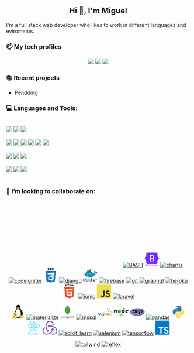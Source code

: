 <h2 align="center">Hi 👋, I'm Miguel</h2>
<p>I'm a full stack web developer who likes to work in different languages and eviroments.</p>

<h3 align="left">📫 My tech profiles</h3>
<p align="center">
  <a href="https://www.linkedin.com/in/miguelalfva/"><img src="https://img.shields.io/badge/linkedin-%230077B5.svg?&style=for-the-badge&logo=linkedin&logoColor=white" /></a>
  <a href="https://tryhackme.com/p/m0rb0"><img src="https://img.shields.io/badge/-TRYHACKME-critical?style=for-the-badge&logo=tryhackme" /></a>
  <a href="https://www.hackerrank.com/miguel_alfva"><img src="https://img.shields.io/badge/-HACKERRANK-333333?style=for-the-badge&logo=HackerRank" /></a>
</p>

<h3 align="left">📚 Recent projects</h3>
<p align="left">
  <ul>
    <li>
      Pendding
    </li>
  </ul>
</p>

<h3 align="left">💻 Languages and Tools:</h3>
<br>
<div alig="left">
  <img src="https://img.shields.io/badge/-PHP-292e33?logo=php&style=flat-square" />
  <img src="https://img.shields.io/badge/-Python-292e33?logo=python&style=flat-square" />
  <img src="https://img.shields.io/badge/-JavaScript-292e33?logo=javaScript&style=flat-square" />
</div>
<br/>
<div alig="left">
  <img src="https://img.shields.io/badge/-Larave-292e33?logo=Laravel&style=flat-square" />
  <img src="https://img.shields.io/badge/-Codeigniter-292e33?logo=CodeIgniter&style=flat-square" />
  <img src="https://img.shields.io/badge/-Jquery-292e33?logo=jQuery&style=flat-square" />
  <img src="https://img.shields.io/badge/-React-292e33?logo=React&style=flat-square" />
  <img src="https://img.shields.io/badge/-Ionic-292e33?logo=Ionic&style=flat-square" />
  <img src="https://img.shields.io/badge/-Django-292e33?logo=Django&style=flat-square" />
</div>
<br/>
<div alig="left">
  <img src="https://img.shields.io/badge/-MYSQL-292e33?logo=MySQL&style=flat-square" />
  <img src="https://img.shields.io/badge/-MSSQL-292e33?logo=MicrosoftSQLServer&style=flat-square" />
  <img src="https://img.shields.io/badge/-MongoDB-292e33?logo=MongoDB&style=flat-square" />
</div>
<br/>
<div alig="left">
  <img src="https://img.shields.io/badge/-Git-292e33?logo=Git&style=flat-square" />
  <img src="https://img.shields.io/badge/-Selenium-292e33?logo=Selenium&style=flat-square" />
  <img src="https://img.shields.io/badge/-Docker-292e33?logo=Docker&style=flat-square" />
</div>

<!-- <div align="center">
  <p>
    <img align="center" src="https://github-readme-stats.vercel.app/api/top-langs/?username=miguelalf&langs_count=4&layout=compact&theme=prussian&count_private=true" alt="miguelalf" />
  </p>
  <p>
    <img align="center" src="https://github-readme-stats.vercel.app/api?username=miguelalf&theme=prussian&show_icons=true&locale=en" alt="miguelalf" />
  </p>
  <p>
    <img align="center" src="https://github-readme-streak-stats.herokuapp.com/?user=miguelalf&theme=prussian" alt="miguelalf" />
  </p>
</div> -->

<br/>

<h3 align="left">👯 I’m looking to collaborate on:</h3>

<br/>

<p align="center"> 
  <a href="https://www.gnu.org/software/bash/" target="_blank" style="display: inline-table;">
    <svg>
      <img src="https://upload.wikimedia.org/wikipedia/commons/4/4b/Bash_Logo_Colored.svg" title="BASH" alt="BASH" width="40" height="40" bgcolor="white" />
    </svg>
  </a>
  <a href="https://getbootstrap.com" target="_blank" style="display: inline-table;">
    <img src="https://raw.githubusercontent.com/devicons/devicon/master/icons/bootstrap/bootstrap-plain-wordmark.svg" alt="Bootstrap" width="40" height="40" title="Bootstrap"/>
  </a>
  <a href="https://www.chartjs.org" target="_blank" style="display: inline-table;">
    <img src="https://www.chartjs.org/media/logo-title.svg" alt="chartjs" width="40" height="40" title="Chartjs"/>
  </a>
  <a href="https://codeigniter.com" target="_blank" style="display: inline-table;">
    <img src="https://cdn.worldvectorlogo.com/logos/codeigniter.svg" alt="codeigniter" width="40" height="40" title="Codeigniter"/>
  </a>
  <a href="https://www.w3schools.com/css/" target="_blank" style="display: inline-table;">
    <img src="https://raw.githubusercontent.com/devicons/devicon/master/icons/css3/css3-original-wordmark.svg" alt="css3" width="40" height="40" title="CSS"/>
  </a>
  <a href="https://www.djangoproject.com/" target="_blank" style="display: inline-table;">
    <img src="https://static.djangoproject.com/img/logo-django.42234b631760.svg" alt="django" width="40" height="40" title="Django"/>
  </a>
  <a href="https://www.docker.com/" target="_blank" style="display: inline-table;">
    <img src="https://raw.githubusercontent.com/devicons/devicon/master/icons/docker/docker-original-wordmark.svg" alt="docker" width="40" height="40" title="Docker"/>
  </a>
  <a href="https://firebase.google.com/" target="_blank" style="display: inline-table;">
    <img src="https://www.vectorlogo.zone/logos/firebase/firebase-icon.svg" alt="firebase" width="40" height="40" title="Firebase"/>
  </a>
  <a href="https://git-scm.com/" target="_blank" style="display: inline-table;">
    <img src="https://www.vectorlogo.zone/logos/git-scm/git-scm-icon.svg" alt="git" width="40" height="40" title="Git"/>
  </a>
  <a href="https://graphql.org" target="_blank" style="display: inline-table;">
    <img src="https://www.vectorlogo.zone/logos/graphql/graphql-icon.svg" alt="graphql" width="40" height="40" title="GraphQL"/>
  </a>
  <a href="https://heroku.com" target="_blank" style="display: inline-table;">
    <img src="https://www.vectorlogo.zone/logos/heroku/heroku-icon.svg" alt="heroku" width="40" height="40" title="Heroku"/>
  </a>
  <a href="https://www.w3.org/html/" target="_blank" style="display: inline-table;">
    <img src="https://raw.githubusercontent.com/devicons/devicon/master/icons/html5/html5-original-wordmark.svg" alt="html5" width="40" height="40" title="HTML"/>
  </a>
  <a href="https://ionicframework.com" target="_blank" style="display: inline-table;">
    <img src="https://upload.wikimedia.org/wikipedia/commons/d/d1/Ionic_Logo.svg" alt="ionic" width="40" height="40"/>
  </a>
  <a href="https://developer.mozilla.org/en-US/docs/Web/JavaScript" target="_blank" style="display: inline-table;">
    <img src="https://raw.githubusercontent.com/devicons/devicon/master/icons/javascript/javascript-original.svg" alt="javascript" width="40" height="40" title="JS"/>
  </a>
  <a href="https://laravel.com/" target="_blank" style="display: inline-table;">
    <img src="https://laravel.com/img/logomark.min.svg" alt="laravel" width="40" height="40" title="Laravel"/>
  </a>
 </p>
 <p align="center">
  <a href="https://www.linux.org/" target="_blank" style="display: inline-table;">
    <img src="https://raw.githubusercontent.com/devicons/devicon/master/icons/linux/linux-original.svg" alt="linux" width="40" height="40" title="Linux"/>
  </a>
  <a href="https://materializecss.com/" target="_blank" style="display: inline-table;">
    <img src="https://raw.githubusercontent.com/prplx/svg-logos/5585531d45d294869c4eaab4d7cf2e9c167710a9/svg/materialize.svg" alt="materialize" width="40" height="40" title="Materialize"/>
  </a>
  <a href="https://www.mongodb.com/" target="_blank" style="display: inline-table;">
    <img src="https://raw.githubusercontent.com/devicons/devicon/master/icons/mongodb/mongodb-original-wordmark.svg" alt="mongodb" width="40" height="40" title="Mongo"/>
  </a>
  <a href="https://www.microsoft.com/en-us/sql-server" target="_blank" style="display: inline-table;">
    <img src="https://www.svgrepo.com/show/303229/microsoft-sql-server-logo.svg" alt="mssql" width="40" height="40" title="MSSQL"/>
  </a>
  <a href="https://www.mysql.com/" target="_blank" style="display: inline-table;">
    <img src="https://raw.githubusercontent.com/devicons/devicon/master/icons/mysql/mysql-original-wordmark.svg" alt="mysql" width="40" height="40" title="MYSQL"/>
  </a>
  <a href="https://nodejs.org" target="_blank" style="display: inline-table;">
    <img src="https://raw.githubusercontent.com/devicons/devicon/master/icons/nodejs/nodejs-original-wordmark.svg" alt="nodejs" width="40" height="40" alt="Node"/>
  </a>
  <a href="https://www.php.net" target="_blank" style="display: inline-table;">
    <img src="https://raw.githubusercontent.com/devicons/devicon/master/icons/php/php-original.svg" alt="php" width="40" height="40" title="PHP <3"/>
  </a>
  <a href="https://pandas.pydata.org/" target="_blank" style="display: inline-table;">
    <img src="https://pandas.pydata.org/static/img/pandas_white.svg" alt="pandas" width="40" height="40" title="Pandas"/>
  </a>
  <a href="https://www.python.org" target="_blank" style="display: inline-table;">
    <img src="https://raw.githubusercontent.com/devicons/devicon/master/icons/python/python-original.svg" alt="python" width="40" height="40" title="Python"/>
  </a>
  <a href="https://reactjs.org/" target="_blank" style="display: inline-table;">
    <img src="https://raw.githubusercontent.com/devicons/devicon/master/icons/react/react-original-wordmark.svg" alt="react" width="40" height="40" title="React"/>
  </a>
  <a href="https://redux.js.org" target="_blank" style="display: inline-table;">
    <img src="https://raw.githubusercontent.com/devicons/devicon/master/icons/redux/redux-original.svg" alt="redux" width="40" height="40" title="Redux"/>
  </a>
  <a href="https://scikit-learn.org/" target="_blank" style="display: inline-table;">
    <img src="https://upload.wikimedia.org/wikipedia/commons/0/05/Scikit_learn_logo_small.svg" alt="scikit_learn" width="40" height="40" title="SciKit"/>
  </a>
  <a href="https://www.selenium.dev" target="_blank" style="display: inline-table;">
    <img src="https://raw.githubusercontent.com/detain/svg-logos/780f25886640cef088af994181646db2f6b1a3f8/svg/selenium-logo.svg" alt="selenium" width="40" height="40" title="Selenium"/>
  </a>
  <a href="https://www.tensorflow.org" target="_blank" style="display: inline-table;">
    <img src="https://www.vectorlogo.zone/logos/tensorflow/tensorflow-icon.svg" alt="tensorflow" width="40" height="40" title="Tensorflow"/>
  </a>
  <a href="https://www.typescriptlang.org/" target="_blank" style="display: inline-table;">
    <img src="https://raw.githubusercontent.com/devicons/devicon/master/icons/typescript/typescript-original.svg" alt="typescript" width="40" height="40" title="Typescript"/>
  </a>
</p>

<p align="center">
  <a href="https://tailwindcss.com" target="_blank" style="display: inline-table;">
    <img src="https://raw.githubusercontent.com/tailwindlabs/tailwindcss/HEAD/.github/logo-dark.svg#gh-dark-mode-only" alt="tailwind" width="40" height="40" title="Tailwind"/>
  </a>
  <a href="https://reflex.dev" target="_blank" style="display: inline-table;">
    <img src="https://raw.githubusercontent.com/reflex-dev/reflex/main/docs/images/reflex_light.svg#gh-dark-mode-only" alt="reflex" width="40" height="40" title="Reflex"/>
  </a>
</p>

<!--
**miguelalf/miguelalf** is a ✨ _special_ ✨ repository because its `README.md` (this file) appears on your GitHub profile.

Here are some ideas to get you started:

- 🔭 I’m currently working on ...
- 🌱 I’m currently learning ...
- 👯 I’m looking to collaborate on ...
- 🤔 I’m looking for help with ...
- 💬 Ask me about ...
- 📫 How to reach me: ...
- 😄 Pronouns: ...
- ⚡ Fun fact: ...
-->
